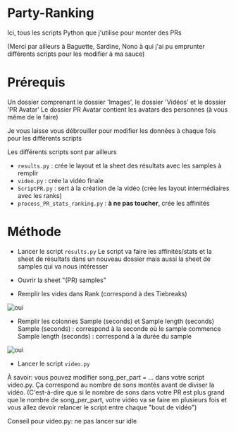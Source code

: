 # Party-Ranking
Ici, tous les scripts Python que j'utilise pour monter des PRs 

(Merci par ailleurs à Baguette, Sardine, Nono à qui j'ai pu emprunter différents scripts pour les modifier à ma sauce)

# Prérequis
Un dossier comprenant le dossier 'Images', le dossier 'Vidéos' et le dossier 'PR Avatar' 
Le dossier PR Avatar contient les avatars des personnes (à vous même de le faire)

Je vous laisse vous débrouiller pour modifier les données à chaque fois pour les différents scripts

Les différents scripts sont par ailleurs 
- `results.py` : crée le layout et la sheet des résultats avec les samples à remplir
- `video.py` : crée la vidéo finale
- `ScriptPR.py` : sert à la création de la vidéo (crée les layout intermédiaires avec les ranks)
- `process_PR_stats_ranking.py` : **à ne pas toucher**, crée les affinités

# Méthode
- Lancer le script `results.py`
Le script va faire les affinités/stats et la sheet de résultats dans un nouveau dossier mais aussi la sheet de samples qui va nous intéresser 

- Ouvrir la sheet "(PR) samples"
 
- Remplir les vides dans Rank (correspond à des Tiebreaks)
  
![oui](https://cdn.discordapp.com/attachments/1209289359157891182/1209290298551836702/image.png?ex=660b4c5a&is=65f8d75a&hm=690a4d82d3ec2affbeec60c28884167711d84480357590ad1e1bab887616b475&)

- Remplir les colonnes Sample (seconds) et Sample length (seconds)
Sample (seconds) : correspond à la seconde où le sample commence
Sample length (seconds) : correspond à la durée du sample

![oui](https://cdn.discordapp.com/attachments/1209289359157891182/1209290697795182632/image.png?ex=660b4cb9&is=65f8d7b9&hm=93850edc926a8cd8161824887ac31dd7f6e82dff0ad53a5474c1daa55b689588&)

- Lancer le script `video.py`

À savoir: vous pouvez modifier song_per_part = ... dans votre script video.py. 
Ça correspond au nombre de sons montés avant de diviser la vidéo. (C'est-à-dire que si le nombre de sons dans votre PR est plus grand que le nombre de song_per_part, votre vidéo va se faire en plusieurs fois et vous allez devoir relancer le script entre chaque "bout de vidéo")

Conseil pour video.py: ne pas lancer sur idle
